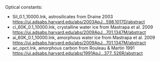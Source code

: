 Optical constants:

- Sil_0.1_10000.lnk, astrosilicates from Draine 2003 https://ui.adsabs.harvard.edu/abs/2003ApJ...598.1017D/abstract
- ci_60K_0.1_10000.lnk, crystalline water ice from Mastrapa et al. 2009 https://ui.adsabs.harvard.edu/abs/2009ApJ...701.1347M/abstract
- ai_60K_0.1_10000.lnk, amorphous water ice from Mastrapa et al. 2009 https://ui.adsabs.harvard.edu/abs/2009ApJ...701.1347M/abstract
- ac_opct.lnk, amorphous carbon from Rouleau & Martin 1991 https://ui.adsabs.harvard.edu/abs/1991ApJ...377..526R/abstract
